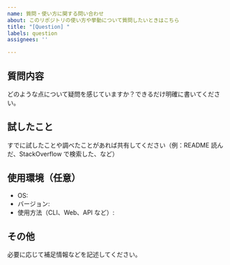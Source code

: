 ```yaml
---
name: 質問・使い方に関する問い合わせ
about: このリポジトリの使い方や挙動について質問したいときはこちら
title: "[Question] "
labels: question
assignees: ''

---
```


## 質問内容

どのような点について疑問を感じていますか？できるだけ明確に書いてください。

## 試したこと

すでに試したことや調べたことがあれば共有してください（例：README 読んだ、StackOverflow で検索した、など）

## 使用環境（任意）

- OS:
- バージョン:
- 使用方法（CLI、Web、API など）:

## その他

必要に応じて補足情報などを記述してください。
